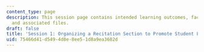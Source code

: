 ```yaml
---
content_type: page
description: This session page contains intended learning outcomes, facilitation notes,
  and associated files.
draft: false
title: 'Session 1: Organizing a Recitation Section to Promote Student Learning'
uid: 75466d41-d549-4d8e-8ee5-1d8a9ea3682d
---
```

